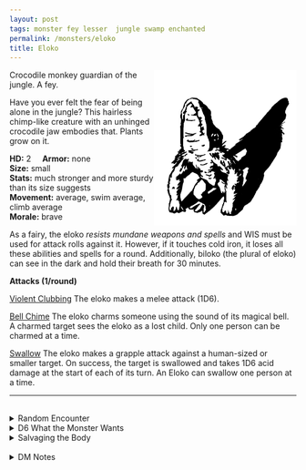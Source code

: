 ```yaml
---
layout: post
tags: monster fey lesser  jungle swamp enchanted
permalink: /monsters/eloko
title: Eloko
---
```


<img align="right" width=250px src="/images/Eloko.png">

Crocodile monkey guardian of the jungle. A fey.

Have you ever felt the fear of being alone in the jungle? This hairless chimp-like creature with an unhinged crocodile jaw embodies that. Plants grow on it.

**HD:** 2  &nbsp; &nbsp;  **Armor:** none <br>
**Size:** small <br>
**Stats:** much stronger and more sturdy than its size suggests<br>
**Movement:** average, swim average, climb average <br>
**Morale:** brave <br>

As a fairy, the eloko *resists mundane weapons and spells* and WIS must be used for attack rolls against it. However, if it touches cold iron, it loses all these abilities and spells for a round. Additionally, biloko (the plural of eloko) can see in the dark and hold their breath for 30 minutes.

**Attacks (1/round)**

<ins>Violent Clubbing</ins> The eloko makes a melee attack (1D6).

<ins>Bell Chime</ins> The eloko charms someone using the sound of its magical bell. A charmed target sees the eloko as a lost child. Only one person can be charmed at a time.

<ins>Swallow</ins> The eloko makes a grapple attack against a human-sized or smaller target. On success, the target is swallowed and takes 1D6 acid damage at the start of each of its turn. An Eloko can swallow one person at a time.
<br>

---

<br>

<details markdown="1">
<summary>Random Encounter</summary>
1. **Monster:** 1 eloko.
1. **Lair:** A rotten, hollow tree with dried fruit bells hanging from it. A human can squeeze in it and discover it is very comfortable and smells like wet bark. There are always two exits to an eloko tree, whether through a tunnel or a different hole in the tree; one exit leads to night time, while the other is day time. <br>    &nbsp; OR <br>    **Omen:** You hear the ringing of a small bell.
1. **Spoor:** The abandoned camp of somebody travelling alone with fresh blood everywhere and no signs of struggle.
1. **Tracks:** Crude bone chimes in the general direction of a river or water.
1. **Trace:** [Rumour] A local folk tale warning against going alone in the woods.
1. **Trace:** [Rumour] A strange fetish, protecting against the effect of the eloko bell.
</details>

<details markdown="1">
<summary>D6 What the Monster Wants</summary>

1. Make people fearful of strangers.
1. Find a surrogate parent, and eat it.
1. Make a friend, kill their friend’s friends.
1. Ensure that no one is out during the day.
1. Ensure that no one is out during the night.
1. Make sure that everybody is alone.
</details>

<details markdown="1">
<summary>Salvaging the Body</summary>

You ...(Roll as many times as the HD of the monster)

1. Nothing.
1. A fish / bone / wood club.
1. An intact hunting tool.
1. Wooden jewellery offered by the locals at a shrine.
1. A protective amulet from a devoured hunter.
1. An intact eloko bell.

Conversing with heads collected by a donestre might give a wizard the inspiration to create a spell with the word *bell*.

<span class="alchemy">**Eloko Bell.** Can be used to cast charm person, and the target sees you as a small child. Each time you use the bell, roll a D10, on a roll of 1, you are sucked into the fairy dimension of the bell and somebody else who is trapped there is released.</span>
</details>

<br>

<details markdown="1">
<summary>DM Notes</summary>
The eloko is a central African monster that preys on people that carelessly go into the jungle. [Richard J. Leblanc Jr](http://savevsdragon.blogspot.com/)'s adaptation in the [Creature Compendium](https://www.drivethrurpg.com/product/147588/CC1-Creature-Compendium) is what inspired me. He had split them into two non-magical variants, but I chose to make them more fairy-like and unique. — SaltyGoo
</details>
